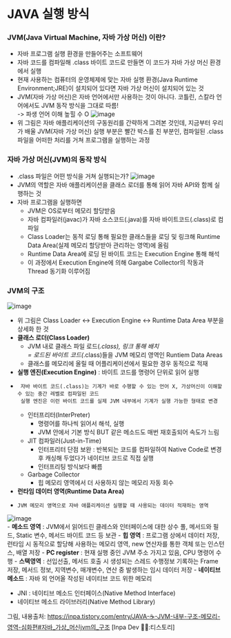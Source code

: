 # JAVA 실행 방식
### JVM(Java Virtual Machine, 자바 가상 머신) 이란?
  - 자바 프로그램 실행 환경을 만들어주는 소프트웨어
  - 자바 코드를 컴파일해 .class 바이트 코드로 만들면 이 코드가 자바 가상 머신 환경에서 실행
  - 현재 사용하는 컴퓨터의 운영체제에 맞는 자바 실행 환경(Java Runtime Environment;JRE)이 설치되어 있다면 자바 가상 머신이 설치되어 있는 것
  - JVM(자바 가상 머신)은 자바 언어에서만 사용하는 것이 아니다. 코틀린, 스칼라 언어에서도 JVM 동작 방식을 그대로 따름!   
    -> 파생 언어 이해 높힐 수 O
  ![image](https://github.com/user-attachments/assets/e1c35228-8d65-4f1f-991a-2c47dc83c337)
  - 위 그림은 자바 애플리케이션의 구동원리를 간략하게 그려본 것인데, 지금부터 우리가 배울 JVM(자바 가상 머신) 실행 부분은 빨간 박스를 친 부분인, 컴파일된 .class 파일을 어떠한 처리를 거쳐 프로그램을 실행하는 과정
   
### 자바 가상 머신(JVM)의 동작 방식
  - .class 파일은 어떤 방식을 거쳐 실행되는가?
  ![image](https://github.com/user-attachments/assets/c89780cf-79b2-4427-8340-98cb7e1035c5)
  - JVM의 역할은 자바 애플리케이션을 클래스 로더를 통해 읽어 자바 API와 함께 실행하는 것
  - 자바 프로그램을 실행하면
     - JVM은 OS로부터 메모리 할당받음
     - 자바 컴파일러(javac)가 자바 소스코드(.java)를 자바 바이트코드(.class)로 컴파일
     - Class Loader는 동적 로딩 통해 필요한 클래스들을 로딩 및 링크해 Runtime Data Area(실제 메모리 할당받아 관리하는 영역)에 올림
     - Runtime Data Area에 로딩 된 바이트 코드는 Execution Engine 통해 해석
     - 이 과정에서 Execution Engine에 의해 Gargabe Collector의 작동과 Thread 동기화 이루어짐
### JVM의 구조
  ![image](https://github.com/user-attachments/assets/b96a99f0-7498-40d4-9667-cfd76376dad5)
  - 위 그림은 Class Loader <-> Execution Engine <-> Runtime Data Area 부분을 상세화 한 것
  - **클래스 로더(Class Loader)**
      - JVM 내로 클래스 파일 로드(*.class), 링크 통해 배치   
        = 로드된 바이트 코드(*.class)들을 JVM 메모리 영역인 Runtiem Data Areas
      - 클래스를 메모리에 올릴 때 어플리케이션에서 필요한 경우 동적으로 적재
  - **실행 엔진(Execution Engine)** : 바이트 코드를 명령어 단위로 읽어 실행
  -      자바 바이트 코드(.class)는 기계가 바로 수행할 수 있는 언어 X, 가상머신이 이해할 수 있는 중간 레벨로 컴파일된 코드
         실행 엔진은 이런 바이트 코드를 실제 JVM 내부에서 기계가 실행 가능한 형태로 변경
     - 인터프리터(InterPreter)
         - 명령어를 하나씩 읽어서 해석, 실행
         - JVM 안에서 기본 방식 BUT 같은 메소드도 매번 재호출되어 속도가 느림
     - JIT 컴파일러(Just-in-Time)
         - 인터프리터 단점 보완 : 반복되는 코드를 컴파일하여 Native Code로 변경 후 캐싱해 두었다가 네이티브 코드로 직접 실행
         - 인터프리팅 방식보다 빠름
     - Garbage Collector
         - 힙 메모리 영역에서 더 사용하지 않는 메모리 자동 회수
  - **런타임 데이터 영역(Runtime Data Area)**
  -     JVM 메모리 영역으로 자바 애플리케이션 실행할 때 사용되는 데이터 적재하는 영역
  ![image](https://github.com/user-attachments/assets/e2b5ffda-9d91-40ea-a993-1f18b457034d)   
     - **메소드 영역** : JVM에서 읽어드린 클레스와 인터페이스에 대한 상수 풀, 메서드와 필드, Static 변수, 메서드 바이트 코드 등 보관
     - **힙 영역** : 프로그램 상에서 데이터 저장, 런타임 시 동적으로 할당해 사용하는 메모리 영역, new 연산자를 통한 객체 또는 인스턴스, 배열 저장
     - **PC register** : 현재 실행 중인 JVM 주소 가지고 있음, CPU 명령어 수행
     - **스택영역** : 선입선출, 메서드 호출 시 생성되는 스레드 수행정보 기록하는 Frame 저장, 메서드 정보, 지역변수, 매개변수, 연산 중 발생하는 임시 데이터 저장
     - **네이티브 메소드** : 자바 외 언어올 작성된 네이티브 코드 위한 메모리
  - JNI : 네이티브 메소드 인터페이스(Native Method Interface)
  - 네이티브 메소드 라이브러리(Native Method Library)   

  
그림, 내용출처: https://inpa.tistory.com/entry/JAVA-☕-JVM-내부-구조-메모리-영역-심화편#자바_가상_머신jvm의_구조 [Inpa Dev 👨‍💻:티스토리]

